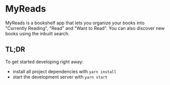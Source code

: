 # MyReads

MyReads is a bookshelf app that lets you organize your books into "Currently Reading", "Read" and "Want to Read".
You can also discover new books using the inbuilt search.

## TL;DR

To get started developing right away:

* install all project dependencies with `yarn install`
* start the development server with `yarn start`
